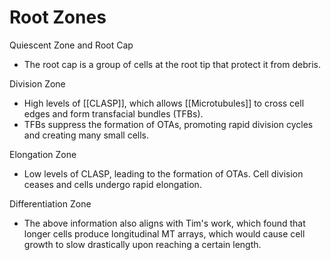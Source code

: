 # Root Zones

Quiescent Zone and Root Cap
- The root cap is a group of cells at the root tip that protect it from debris.

Division Zone
- High levels of [[CLASP]], which allows [[Microtubules]] to cross cell edges and form transfacial bundles (TFBs).
- TFBs suppress the formation of OTAs, promoting rapid division cycles and creating many small cells.

Elongation Zone
- Low levels of CLASP, leading to the formation of OTAs. Cell division ceases and cells undergo rapid elongation.

Differentiation Zone 
- The above information also aligns with Tim's work, which found that longer cells produce longitudinal MT arrays, which would cause cell growth to slow drastically upon reaching a certain length.


	